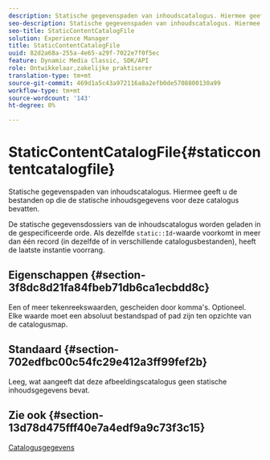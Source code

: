 ```yaml
---
description: Statische gegevenspaden van inhoudscatalogus. Hiermee geeft u de bestanden op die de statische inhoudsgegevens voor deze catalogus bevatten.
seo-description: Statische gegevenspaden van inhoudscatalogus. Hiermee geeft u de bestanden op die de statische inhoudsgegevens voor deze catalogus bevatten.
seo-title: StaticContentCatalogFile
solution: Experience Manager
title: StaticContentCatalogFile
uuid: 82d2a68a-255a-4e65-a29f-7022e7f0f5ec
feature: Dynamic Media Classic, SDK/API
role: Ontwikkelaar,zakelijke praktiserer
translation-type: tm+mt
source-git-commit: 469d1a5c43a972116a8a2efb0de5708800130a99
workflow-type: tm+mt
source-wordcount: '143'
ht-degree: 0%

---
```



# StaticContentCatalogFile{#staticcontentcatalogfile}

Statische gegevenspaden van inhoudscatalogus. Hiermee geeft u de bestanden op die de statische inhoudsgegevens voor deze catalogus bevatten.

De statische gegevensdossiers van de inhoudscatalogus worden geladen in de gespecificeerde orde. Als dezelfde `static::Id`-waarde voorkomt in meer dan één record (in dezelfde of in verschillende catalogusbestanden), heeft de laatste instantie voorrang.

## Eigenschappen {#section-3f8dc8d21fa84fbeb71db6ca1ecbdd8c}

Een of meer tekenreekswaarden, gescheiden door komma&#39;s. Optioneel. Elke waarde moet een absoluut bestandspad of pad zijn ten opzichte van de catalogusmap.

## Standaard {#section-702edfbc00c54fc29e412a3ff99fef2b}

Leeg, wat aangeeft dat deze afbeeldingscatalogus geen statische inhoudsgegevens bevat.

## Zie ook {#section-13d78d475fff40e7a4edf9a9c73f3c15}

[Catalogusgegevens](../../../../../is-api/image-catalog/image-serving-api-ref/c-image-catalog-reference/c-overview/c-catalog-data-fields/c-catalog-data-fields.md#concept-b19581028ec44f98b9f5943624403d29)
